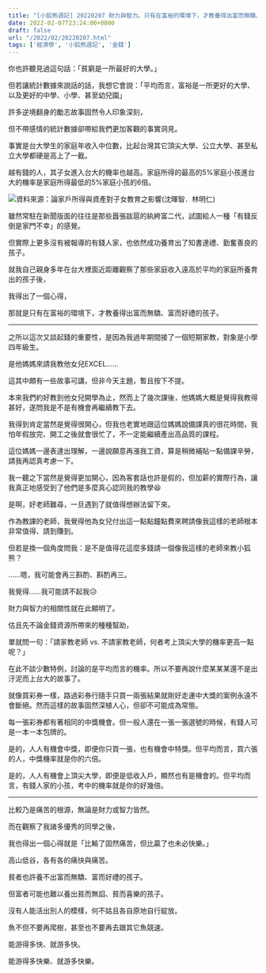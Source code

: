 ```yaml
---
title: "[小狐熊週記] 20220207 財力與智力。只有在富裕的環境下，才教養得出富而無驕、富而好禮的孩子。"
date: 2022-02-07T23:24:00+0800
draft: false
url: "/2022/02/20220207.html"
tags: ['經濟學', '小狐熊週記', '金錢']
---
```


你也許聽見過這句話：「貧窮是一所最好的大學。」

但若讓統計數據來說話的話，我想它會說：「平均而言，富裕是一所更好的大學、以及更好的中學、小學、甚至幼兒園」




許多逆境翻身的勵志故事固然令人印象深刻，

但不帶感情的統計數據卻帶給我們更加客觀的事實洞見。




事實是台大學生的家庭年收入中位數，比起台灣其它頂尖大學、公立大學、甚至私立大學都硬是高上了一截。

越有錢的人，其子女進入台大的機率也越高。家庭所得的最高的5%家庭小孩進台大的機率是家庭所得最低的5%家庭小孩的6倍。



![](https://blogger.googleusercontent.com/img/a/AVvXsEiSB4HwV2BrVAl3X_i0RT9EEZeXMxLJhIM1rMXwmxOCMNJfk45qc6kkH0RmEBaVvZXesaP5PWko4bFcH-0RPMIkXoMhJhcGF2NT-cisJW3QTfz4i9piJ7KLTeyVaDNr0ooRpGqFC3BumQg1HVnFYT2KMD6zWOGbFGVc8RUiOX5u-7UxMC3mOaz5R060=w400-h337)資料來源：論家戶所得與資產對子女教育之影響(沈暉智．林明仁)



雖然常駐在新聞版面的往往是那些囂張跋扈的紈絝富二代，試圖給人一種「有錢反倒是家門不幸」的感覺。

但實際上更多沒有被報導的有錢人家，也依然成功養育出了知書達禮、勤奮善良的孩子。 




就我自己親身多年在台大裡面近距離觀察了那些家庭收入遠高於平均的家庭所養育出的孩子後，

我得出了一個心得，

那就是只有在富裕的環境下，才教養得出富而無驕、富而好禮的孩子。




---




之所以這次又談起錢的重要性，是因為我過年期間接了一個短期家教，對象是小學四年級生。

是他媽媽來請我教他女兒EXCEL……

這其中頗有一些故事可講，但非今天主題，暫且按下不提。




本來我們約好教到他女兒開學為止，然而上了幾次課後，他媽媽大概是覺得我教得甚好，遂問我是不是有機會再繼續教下去。




我得到肯定當然是覺得很開心，但我也老實地跟這位媽媽說備課真的很花時間，我怕年假放完、開工之後就會很忙了，不一定能繼續產出高品質的課程。




這位媽媽一邊表達出理解，一邊說願意再漲我工資，算是稍微補貼一點備課辛勞，請我再認真考慮一下。

我一聽之下當然是覺得更加開心，因為客套話也許是假的，但加薪的實際行為，讓我真正地感受到了他們是多麼真心認同我的教學😆




是啊，好老師難尋，一旦遇到了就值得想辦法留下來。

作為教課的老師，我覺得他為女兒付出這一點點鐘點費來聘請像我這樣的老師根本非常值得、請到賺到。

但若是換一個角度問我：是不是值得花這麼多錢請一個像我這樣的老師來教小狐熊？

……嗯，我可能會再三斟酌、斟酌再三。




我覺得……我可能請不起我😥

財力與智力的相關性就在此顯明了。




估且先不論金錢資源所帶來的種種幫助，

單就問一句：「請家教老師 vs. 不請家教老師，何者考上頂尖大學的機率更高一點呢？」




在此不談少數特例，討論的是平均而言的機率。所以不要再說什麼某某某還不是出汙泥而上台大的故事了。

就像買彩券一樣，路過彩券行隨手只買一兩張結果就剛好走運中大獎的案例永遠不會斷絕。然而這樣的故事固然深植人心，但卻不可能成為常態。

每一張彩券都有著相同的中獎機會。但一般人還在一張一張選號的時候，有錢人可是一本一本包牌的。




是的，人人有機會中獎，即便你只買一張，也有機會中特獎。但平均而言，買六張的人，中獎機率就是你的六倍。

是的，人人有機會上頂尖大學，即便是低收入戶，顯然也有是機會的。但平均而言，有錢人家的小孩，考中的機率就是你的好幾倍。




---




比較乃是痛苦的根源，無論是財力或智力皆然。

而在觀察了我諸多優秀的同學之後，

我也得出一個心得就是「比輸了固然痛苦，但比贏了也未必快樂。」




高山低谷，各有各的痛快與痛苦。

貧者也許養不出富而無驕、富而好禮的孩子。

但富者可能也難以養出貧而無諂、貧而喜樂的孩子。




沒有人能活出別人的模樣，何不姑且各自原地自行綻放。 

魚不但不要再爬樹，甚至也不要再去跟其它魚競速。

能游得多快、就游多快。

能游得多快樂、就游多快樂。


